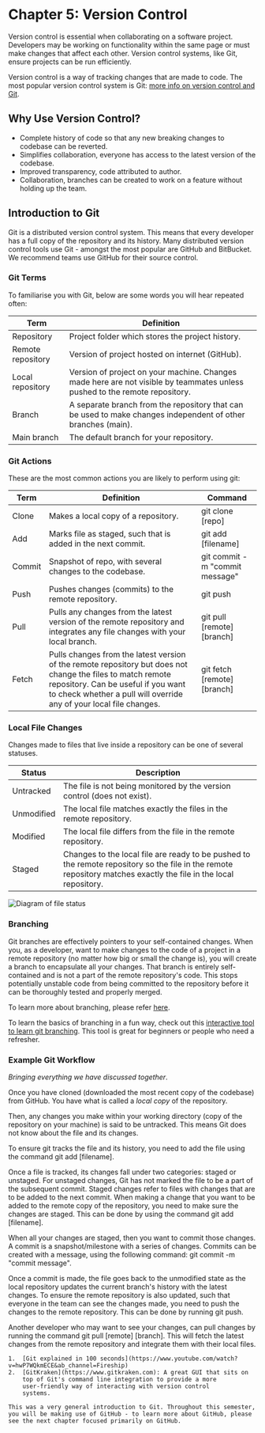 # Chapter 5: Version Control

Version control is essential when collaborating on a software project.
Developers may be working on functionality within the same page or must
make changes that affect each other. Version control systems, like Git,
ensure projects can be run efficiently.

Version control is a way of tracking changes that are made to code. The
most popular version control system is Git: 
[more info on version control and Git](https://serengetitech.com/tech/introduction-to-git-and-types-of-version-control-systems/).

## Why Use Version Control?

- Complete history of code so that any new breaking changes to
    codebase can be reverted.
- Simplifies collaboration, everyone has access to the latest version
    of the codebase.
- Improved transparency, code attributed to author.
- Collaboration, branches can be created to work on a feature without
    holding up the team.

## Introduction to Git

Git is a distributed version control system. This means that every
developer has a full copy of the repository and its history. Many
distributed version control tools use Git - amongst the most popular are
GitHub and BitBucket. We recommend teams use GitHub for their source
control.

### Git Terms

To familiarise you with Git, below are some words you will hear repeated
often:

| Term              | Definition                                                                                                                 |
|-------------------|----------------------------------------------------------------------------------------------------------------------------|
| Repository        | Project folder which stores the project history.                                                                           |
| Remote repository | Version of project hosted on internet (GitHub).                                                                            |
| Local repository  | Version of project on your machine. Changes made here are not visible by teammates unless pushed to the remote repository. |
| Branch            | A separate branch from the repository that can be used to make changes independent of other branches (main).               |
| Main branch       | The default branch for your repository.                                                                                    |

### Git Actions

These are the most common actions you are likely to perform using git:

| Term   | Definition                                                                                                                                                                                                               | Command                          |
|--------|--------------------------------------------------------------------------------------------------------------------------------------------------------------------------------------------------------------------------|----------------------------------|
| Clone  | Makes a local copy of a repository.                                                                                                                                                                                      | git clone \[repo\]               |
| Add    | Marks file as staged, such that is added in the next commit.                                                                                                                                                             | git add \[filename\]             |
| Commit | Snapshot of repo, with several changes to the codebase.                                                                                                                                                                  | git commit -m \"commit message\" |
| Push   | Pushes changes (commits) to the remote repository.                                                                                                                                                                       | git push                         |
| Pull   | Pulls any changes from the latest version of the remote repository and integrates any file changes with your local branch.                                                                                               | git pull \[remote\] \[branch\]   |
| Fetch  | Pulls changes from the latest version of the remote repository but does not change the files to match remote repository. Can be useful if you want to check whether a pull will override any of your local file changes. | git fetch \[remote\] \[branch\]  |

### Local File Changes

Changes made to files that live inside a repository can be one of
several statuses.

| Status     | Description                                                                                                                                                      |
|------------|------------------------------------------------------------------------------------------------------------------------------------------------------------------|
| Untracked  | The file is not being monitored by the version control (does not exist).                                                                                         |
| Unmodified | The local file matches exactly the files in the remote repository.                                                                                               |
| Modified   | The local file differs from the file in the remote repository.                                                                                                   |
| Staged     | Changes to the local file are ready to be pushed to the remote repository so the file in the remote repository matches exactly the file in the local repository. |

![Diagram of file status](resources/git_commands.png)

### Branching

Git branches are effectively pointers to your self-contained changes.
When you, as a developer, want to make changes to the code of a project
in a remote repository (no matter how big or small the change is), you
will create a branch to encapsulate all your changes. That branch is
entirely self-contained and is not a part of the remote repository's
code. This stops potentially unstable code from being committed to the
repository before it can be thoroughly tested and properly merged.

To learn more about branching, please refer
[here](https://www.atlassian.com/git/tutorials/using-branches).

To learn the basics of branching in a fun way, check out this
[interactive tool to learn git branching](https://learngitbranching.js.org/). This tool is great for
beginners or people who need a refresher.

### Example Git Workflow

*Bringing everything we have discussed together*.

Once you have cloned (downloaded the most recent copy of the codebase)
from GitHub. You have what is called a *local copy* of the repository.

Then, any changes you make within your working directory (copy of the
repository on your machine) is said to be untracked. This means Git does
not know about the file and its changes.

To ensure git tracks the file and its history, you need to add the file
using the command git add \[filename\].

Once a file is tracked, its changes fall under two categories: staged or
unstaged. For unstaged changes, Git has not marked the file to be a part
of the subsequent commit. Staged changes refer to files with changes
that are to be added to the next commit. When making a change that you
want to be added to the remote copy of the repository, you need to make
sure the changes are staged. This can be done by using the command git
add \[filename\].

When all your changes are staged, then you want to commit those changes.
A commit is a snapshot/milestone with a series of changes. Commits can
be created with a message, using the following command: git commit -m
\"commit message\".

Once a commit is made, the file goes back to the unmodified state as the
local repository updates the current branch's history with the latest
changes. To ensure the remote repository is also updated, such that
everyone in the team can see the changes made, you need to push the
changes to the remote repository. This can be done by running git push.

Another developer who may want to see your changes, can pull changes by
running the command git pull \[remote\] \[branch\]. This will fetch the
latest changes from the remote repository and integrate them with their
local files.

```{admonition} Extra Resources
1.  [Git explained in 100 seconds](https://www.youtube.com/watch?v=hwP7WQkmECE&ab_channel=Fireship)
2.  [GitKraken](https://www.gitkraken.com): A great GUI that sits on
    top of Git's command line integration to provide a more
    user-friendly way of interacting with version control
    systems.
```

```{admonition} What's Next
This was a very general introduction to Git. Throughout this semester,
you will be making use of GitHub - to learn more about GitHub, please
see the next chapter focused primarily on GitHub.
```
